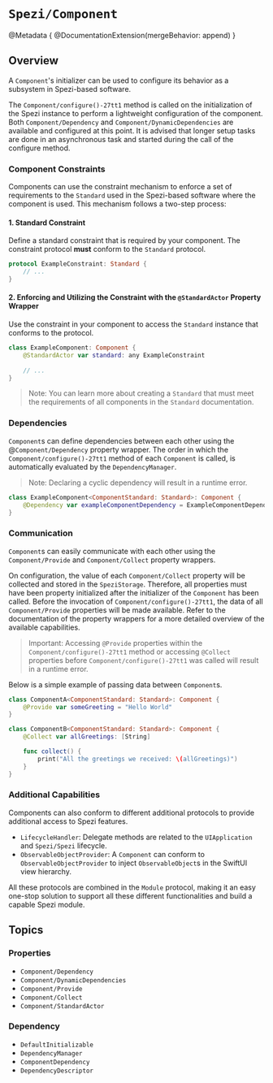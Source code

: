 # ``Spezi/Component``

<!--
                  
This source file is part of the Stanford Spezi open-source project

SPDX-FileCopyrightText: 2023 Stanford University and the project authors (see CONTRIBUTORS.md)

SPDX-License-Identifier: MIT
             
-->

@Metadata {
    @DocumentationExtension(mergeBehavior: append)
}

## Overview

A ``Component``'s initializer can be used to configure its behavior as a subsystem in Spezi-based software.

The ``Component/configure()-27tt1`` method is called on the initialization of the Spezi instance to perform a lightweight configuration of the component.
Both ``Component/Dependency`` and ``Component/DynamicDependencies`` are available and configured at this point.
It is advised that longer setup tasks are done in an asynchronous task and started during the call of the configure method.

### Component Constraints

Components can use the constraint mechanism to enforce a set of requirements to the ``Standard`` used in the Spezi-based software where the component is used.
This mechanism follows a two-step process:

#### 1. Standard Constraint

Define a standard constraint that is required by your component.
The constraint protocol **must** conform to the `Standard` protocol.
```swift
protocol ExampleConstraint: Standard {
    // ...
}
```


#### 2. Enforcing and Utilizing the Constraint with the `@StandardActor` Property Wrapper

Use the constraint in your component to access the `Standard` instance that conforms to the protocol.
```swift
class ExampleComponent: Component {
    @StandardActor var standard: any ExampleConstraint
   
    // ...
}
```

> Note: You can learn more about creating a ``Standard`` that must meet the requirements of all components in the ``Standard`` documentation.

### Dependencies

``Component``s can define dependencies between each other using the @``Component/Dependency`` property wrapper.
The order in which the ``Component/configure()-27tt1`` method of each ``Component`` is called, is automatically
evaluated by the ``DependencyManager``.

> Note: Declaring a cyclic dependency will result in a runtime error. 

```swift
class ExampleComponent<ComponentStandard: Standard>: Component {
    @Dependency var exampleComponentDependency = ExampleComponentDependency()
}
```

### Communication

``Component``s can easily communicate with each other using the ``Component/Provide`` and ``Component/Collect`` property wrappers.

On configuration, the value of each ``Component/Collect`` property will be collected and stored in the ``SpeziStorage``. Therefore,
all properties must have been property initialized after the initializer of the ``Component`` has been called.
Before the invocation of ``Component/configure()-27tt1``, the data of all ``Component/Provide`` properties will be made available.
Refer to the documentation of the property wrappers for a more detailed overview of the available capabilities.

> Important: Accessing `@Provide` properties within the ``Component/configure()-27tt1`` method or accessing `@Collect` properties before
    ``Component/configure()-27tt1`` was called will result in a runtime error. 

Below is a simple example of passing data between ``Component``s.

```swift
class ComponentA<ComponentStandard: Standard>: Component {
    @Provide var someGreeting = "Hello World"
}

class ComponentB<ComponentStandard: Standard>: Component {
    @Collect var allGreetings: [String]

    func collect() {
        print("All the greetings we received: \(allGreetings)")
    }
}
```

### Additional Capabilities

Components can also conform to different additional protocols to provide additional access to Spezi features.
- ``LifecycleHandler``: Delegate methods are related to the  `UIApplication` and ``Spezi/Spezi`` lifecycle.
- ``ObservableObjectProvider``: A ``Component`` can conform to ``ObservableObjectProvider`` to inject `ObservableObject`s in the SwiftUI view hierarchy.

All these protocols are combined in the ``Module`` protocol, making it an easy one-stop solution to support all these different functionalities and build a capable Spezi module.


## Topics

### Properties

- ``Component/Dependency``
- ``Component/DynamicDependencies``
- ``Component/Provide``
- ``Component/Collect``
- ``Component/StandardActor``

### Dependency

- ``DefaultInitializable``
- ``DependencyManager``
- ``ComponentDependency``
- ``DependencyDescriptor``


